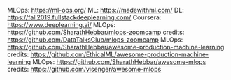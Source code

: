 
MLOps: https://ml-ops.org/
ML: https://madewithml.com/
DL: https://fall2019.fullstackdeeplearning.com/
Coursera: https://www.deeplearning.ai/
MLOps: https://github.com/SharathHebbar/mlops-zoomcamp credits: https://github.com/DataTalksClub/mlops-zoomcamp
MLOps: https://github.com/SharathHebbar/awesome-production-machine-learning credits: https://github.com/EthicalML/awesome-production-machine-learning
MLOps: https://github.com/SharathHebbar/awesome-mlops credits: https://github.com/visenger/awesome-mlops
